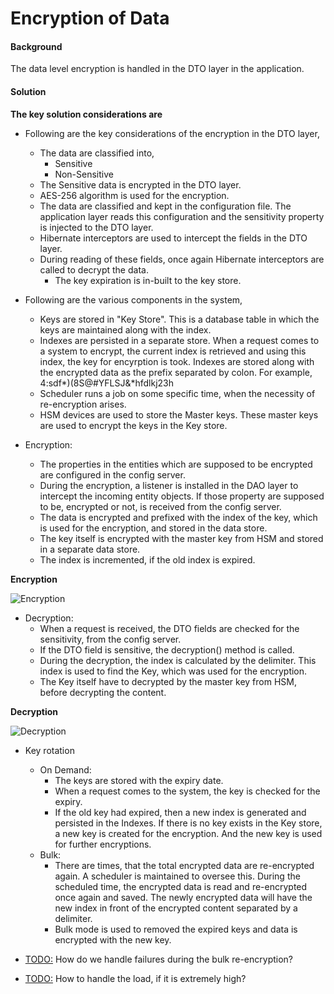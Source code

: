 # Encryption of Data

#### Background

The data level encryption is handled in the DTO layer in the application. 


#### Solution


**The key solution considerations are**

- Following are the key considerations of the encryption in the DTO layer, 

	- The data are classified into, 
		- Sensitive
		- Non-Sensitive 
	- The Sensitive data is encrypted in the DTO layer.
	- AES-256 algorithm is used for the encryption. 
	- The data are classified and kept in the configuration file. The application layer reads this configuration and the sensitivity property is injected to the DTO layer. 
	- Hibernate interceptors are used to intercept the fields in the DTO layer. 
	- During reading of these fields, once again Hibernate interceptors are called to decrypt the data.
        - The key expiration is in-built to the key store.

- Following are the various components in the system, 
	- Keys are stored in "Key Store". This is a database table in which the keys are maintained along with the index. 
	- Indexes are persisted in a separate store. When a request comes to a system to encrypt, the current index is retrieved and using this index, the key for encyrption is took. Indexes are stored along with the encrypted data as the prefix separated by colon. For example, 4:sdf*)(8S@#YFLSJ&*hfdlkj23h
	- Scheduler runs a job on some specific time, when the necessity of re-encryption arises. 
	- HSM devices are used to store the Master keys. These master keys are used to encrypt the keys in the Key store. 
	
- Encryption:
	- The properties in the entities which are supposed to be encrypted are configured in the config server.
	- During the encryption, a listener is installed in the DAO layer to intercept the incoming entity objects. If those property are supposed to be, encrypted or not, is received from the config server. 
	- The data is encrypted and prefixed with the index of the key, which is used for the encryption, and stored in the data store. 
	- The key itself is encrypted with the master key from HSM and stored in a separate data store. 
	- The index is incremented, if the old index is expired. 
	
**Encryption**

![Encryption](_images/security/admin-encryption-flow.jpg)		

- Decryption:
	- When a request is received, the DTO fields are checked for the sensitivity, from the config server.
	- If the DTO field is sensitive, the decryption() method is called. 
	- During the decryption, the index is calculated by the delimiter. This index is used to find the Key, which was used for the encryption. 
	- The Key itself have to decrypted by the master key from HSM, before decrypting the content. 
	
**Decryption**

![Decryption](_images/security/admin-decryption-flow.jpg)	
	

- Key rotation
	
	- On Demand:
		- The keys are stored with the expiry date. 
		- When a request comes to the system, the key is checked for the expiry. 
		- If the old key had expired, then a new index is generated and persisted in the Indexes. If there is no key exists in the Key store, a new key is created for the encryption. And the new key is used for further encryptions. 
	- Bulk:
		- There are times, that the total encrypted data are re-encrypted again. A scheduler is maintained to oversee this. During the scheduled time, the encrypted data is read and re-encrypted once again and saved. The newly encrypted data will have the new index in front of the encrypted content separated by a delimiter. 
		- Bulk mode is used to removed the expired keys and data is encrypted with the new key.

		

- <TODO:> How do we handle failures during the bulk re-encryption?
- <TODO:> How to handle the load, if it is extremely high?
